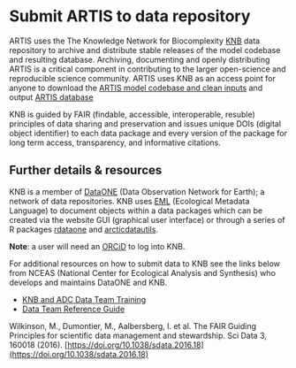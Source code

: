 # Submit ARTIS to data repository

ARTIS uses the The Knowledge Network for Biocomplexity [KNB](https://knb.ecoinformatics.org/) data repository to archive and distribute stable releases of the model codebase and resulting database. Archiving, documenting and openly distributing ARTIS is a critical component in contributing to the larger open-science and reproducible science community. ARTIS uses KNB as an access point for anyone to download the [ARTIS model codebase and clean inputs](https://doi.org/10.5063/F1862DXT) and output [ARTIS database](https://doi.org/10.5063/F1CZ35N7)

KNB is guided by FAIR (findable, accessible, interoperable, resuble) principles of data sharing and preservation and issues unique DOIs (digital object identifier) to each data package and every version of the package for long term access, transparency, and informative citations. 

## Further details & resources
KNB is a member of [DataONE](https://www.dataone.org/) (Data Observation Network for Earth); a network of data repositories. KNB uses [EML](https://eml.ecoinformatics.org/) (Ecological Metadata Language) to document objects within a data packages which can be created via the website GUI (graphical user interface) or through a series of R packages [rdataone](http://doi.org/10.5063/F1M61H5X) and [arcticdatautils](https://github.com/NCEAS/arcticdatautils/).

**Note**: a user will need an [ORCiD](https://orcid.org/) to log into KNB.

For additional resources on how to submit data to KNB see the links below from NCEAS (National Center for Ecological Analysis and Synthesis) who develops and maintains DataONE and KNB.

- [KNB and ADC Data Team Training](https://nceas.github.io/datateam-training/training/)
- [Data Team Reference Guide](https://nceas.github.io/datateam-training/reference/)

Wilkinson, M., Dumontier, M., Aalbersberg, I. et al. The FAIR Guiding Principles for scientific data management and stewardship. Sci Data 3, 160018 (2016). [https://doi.org/10.1038/sdata.2016.18](https://doi.org/10.1038/sdata.2016.18)
